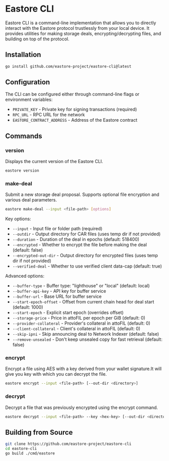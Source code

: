 # Eastore CLI

Eastore CLI is a command-line implementation that allows you to directly interact with the Eastore protocol trustlessly from your local device. It provides utilities for making storage deals, encrypting/decrypting files, and building on top of the protocol.

## Installation

```bash
go install github.com/eastore-project/eastore-cli@latest
```

## Configuration

The CLI can be configured either through command-line flags or environment variables:

- `PRIVATE_KEY` - Private key for signing transactions (required)
- `RPC_URL` - RPC URL for the network
- `EASTORE_CONTRACT_ADDRESS` - Address of the Eastore contract

## Commands

### version
Displays the current version of the Eastore CLI.

```bash
eastore version
```

### make-deal
Submit a new storage deal proposal. Supports optional file encryption and various deal parameters.

```bash
eastore make-deal --input <file-path> [options]
```

Key options:
- `--input` - Input file or folder path (required)
- `--outdir` - Output directory for CAR files (uses temp dir if not provided)
- `--duration` - Duration of the deal in epochs (default: 518400)
- `--encrypted` - Whether to encrypt the file before making the deal (default: false)
- `--encrypted-out-dir` - Output directory for encrypted files (uses temp dir if not provided)
- `--verified-deal` - Whether to use verified client data-cap (default: true)

Advanced options:
- `--buffer-type` - Buffer type: "lighthouse" or "local" (default: local)
- `--buffer-api-key` - API key for buffer service
- `--buffer-url` - Base URL for buffer service
- `--start-epoch-offset` - Offset from current chain head for deal start (default: 1000)
- `--start-epoch` - Explicit start epoch (overrides offset)
- `--storage-price` - Price in attoFIL per epoch per GiB (default: 0)
- `--provider-collateral` - Provider's collateral in attoFIL (default: 0)
- `--client-collateral` - Client's collateral in attoFIL (default: 0)
- `--skip-ipni` - Skip announcing deal to Network Indexer (default: false)
- `--remove-unsealed` - Don't keep unsealed copy for fast retrieval (default: false)

### encrypt
Encrypt a file using AES with a key derived from your wallet signature.It will give you key with which you can decrypt the file.

```bash
eastore encrypt --input <file-path> [--out-dir <directory>]
```

### decrypt
Decrypt a file that was previously encrypted using the encrypt command.

```bash
eastore decrypt --input <file-path> --key <hex-key> [--out-dir <directory>]
```

## Building from Source

```bash
git clone https://github.com/eastore-project/eastore-cli
cd eastore-cli
go build ./cmd/eastore
```
